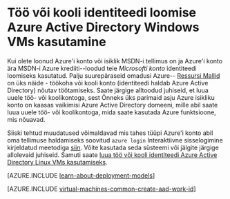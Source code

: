 <properties
   pageTitle="Töö- või koolikonto identiteedi loomist AAD | Microsoft Azure'i"
   description="Saate teada, kuidas kasutada koos oma virtuaalmasinates Windows Azure Active Directory töökoha või kooli identiteedi loomiseks."
   services="virtual-machines-windows"
   documentationCenter=""
   authors="squillace"
   manager="timlt"
   editor=""
   tags="azure-service-management,azure-resource-manager"/>

<tags
   ms.service="virtual-machines-windows"
   ms.devlang="na"
   ms.topic="article"
   ms.tgt_pltfrm="vm-windows"
   ms.workload="infrastructure"
   ms.date="08/23/2016"
   ms.author="rasquill"/>

# <a name="creating-a-work-or-school-identity-in-azure-active-directory-to-use-with-windows-vms"></a>Töö või kooli identiteedi loomise Azure Active Directory Windows VMs kasutamine

Kui olete loonud Azure'i konto või isiklik MSDN-i tellimus on ja Azure'i konto ära MSDN-i Azure krediiti--loodud teie *Microsofti konto* identiteedi loomiseks kasutatud. Palju suurepäraseid omadusi Azure-- [Ressursi Mallid](../azure-resource-manager/resource-group-overview.md) on üks näide - töökoha või kooli konto (identiteedi haldab Azure Active Directory) nõutav töötamiseks. Saate järgige alltoodud juhiseid, et luua uuele töö- või koolikontoga, sest Õnneks üks parimaid asju Azure isikliku konto on kaasas vaikimisi Azure Active Directory domeeni, mille abil saate luua uuele töö- või koolikontoga, mida saate kasutada Azure funktsioone, mis nõuavad.

Siiski tehtud muudatused võimaldavad mis tahes tüüpi Azure'i konto abil oma tellimuse haldamiseks soovitud `azure login` Interaktiivne sisselogimine kirjeldatud meetodiga [siin](../xplat-cli-connect.md). Võite kasutada seda süsteemi või jälgite järgige allolevaid juhiseid. Samuti saate [luua töö või kooli identiteedi Azure Active Directory Linux VMs kasutamiseks](virtual-machines-linux-create-aad-work-id.md).

[AZURE.INCLUDE [learn-about-deployment-models](../../includes/learn-about-deployment-models-both-include.md)]

[AZURE.INCLUDE [virtual-machines-common-create-aad-work-id](../../includes/virtual-machines-common-create-aad-work-id.md)]
